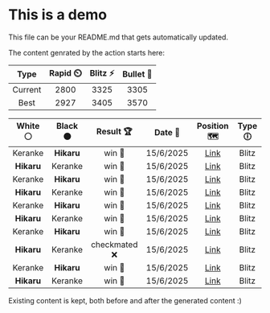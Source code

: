 # This is a demo

This file can be your README.md that gets automatically updated.

The content genrated by the action starts here:

<!--START_SECTION:chessStats-->
<!-- Automatically generated with https://github.com/Balastrong/chess-stats-action -->

| Type | Rapid ⏲️ | Blitz ⚡ | Bullet 🔫 |
|:---:|:---:|:---:|:---:|
| Current | 2800 | 3325 | 3305 |
| Best | 2927 | 3405 | 3570 |

| White ⚪ | Black ⚫ | Result 🏆 | Date 📅 | Position 🗺️ | Type 🕕 |
|:---:|:---:|:---:|:---:|:---:|:---:|
| Keranke | **Hikaru** | win 🥇 | 15/6/2025 | <a href="http://www.ee.unb.ca/cgi-bin/tervo/fen.pl?select=8/5k2/1p2p1pp/p7/1P2RPPK/P2r3P/7r/4B3 w - - 1 50">Link</a> | Blitz |
| **Hikaru** | Keranke | win 🥇 | 15/6/2025 | <a href="http://www.ee.unb.ca/cgi-bin/tervo/fen.pl?select=3R1k1r/1pn5/1bp1QPpp/p1q5/2P5/PP4P1/5P1P/R5K1 b - - 2 26">Link</a> | Blitz |
| Keranke | **Hikaru** | win 🥇 | 15/6/2025 | <a href="http://www.ee.unb.ca/cgi-bin/tervo/fen.pl?select=8/6b1/p5kp/2P5/1P6/6P1/P1r1p2P/3R2K1 w - - 0 39">Link</a> | Blitz |
| **Hikaru** | Keranke | win 🥇 | 15/6/2025 | <a href="http://www.ee.unb.ca/cgi-bin/tervo/fen.pl?select=4Q3/q4pp1/4P1kp/2p2p2/1pB3P1/1P6/P6P/1b4K1 b - - 0 41">Link</a> | Blitz |
| Keranke | **Hikaru** | win 🥇 | 15/6/2025 | <a href="http://www.ee.unb.ca/cgi-bin/tervo/fen.pl?select=8/3kp3/3p4/p1p5/P2Q4/1P3q2/3K2p1/8 w - - 0 41">Link</a> | Blitz |
| **Hikaru** | Keranke | win 🥇 | 15/6/2025 | <a href="http://www.ee.unb.ca/cgi-bin/tervo/fen.pl?select=r2br1k1/7p/p5R1/1p6/1nq1Np2/7P/1B4QP/5RK1 b - - 0 34">Link</a> | Blitz |
| Keranke | **Hikaru** | win 🥇 | 15/6/2025 | <a href="http://www.ee.unb.ca/cgi-bin/tervo/fen.pl?select=1r6/r1p3bk/6pp/1P1N1p2/4p3/1R2P1P1/3nP1BP/5RK1 w - - 3 32">Link</a> | Blitz |
| **Hikaru** | Keranke | checkmated ❌ | 15/6/2025 | <a href="http://www.ee.unb.ca/cgi-bin/tervo/fen.pl?select=8/5rpk/2b4p/2p1R3/5pP1/2B4P/5Q1K/7q w - - 8 53">Link</a> | Blitz |
| Keranke | **Hikaru** | win 🥇 | 15/6/2025 | <a href="http://www.ee.unb.ca/cgi-bin/tervo/fen.pl?select=2rr2k1/p3qppp/1p2pn2/3b4/1P1N4/3nP1PP/PQ1N1PB1/2RR2K1 w - - 1 21">Link</a> | Blitz |
| **Hikaru** | Keranke | win 🥇 | 15/6/2025 | <a href="http://www.ee.unb.ca/cgi-bin/tervo/fen.pl?select=4r1k1/pb1qP2p/1p3Qp1/2pN4/2P5/5RP1/P4P2/6K1 b - - 9 39">Link</a> | Blitz |

<!--END_SECTION:chessStats-->

Existing content is kept, both before and after the generated content :)
